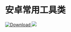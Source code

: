 # 安卓常用工具类

[ ![Download](https://api.bintray.com/packages/catnulls/android/tools/images/download.svg) ](https://bintray.com/catnulls/android/tools/_latestVersion) [![](https://jitpack.io/v/CatNulls/utils.svg)](https://jitpack.io/#CatNulls/utils)

